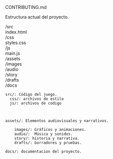 CONTRIBUTING.md

Estructura actual del proyecto.

/src   
  index.html  
  /css  
    styles.css  
  /js  
    main.js  
/assets  
  /images  
  /audio  
  /story  
  /drafts  
/docs

    src/: Código del juego.
      css/: archivos de estilo
      js/: archivos de codigo
      

    
    assets/: Elementos audiovisuales y narrativos.
    
        images/: Gráficos y animaciones.
        audio/:  Música y sonidos.
        story/: historia y narrativa.
        drafts/: borradores y pruebas.

    docs/: documentacion del proyecto.

    
